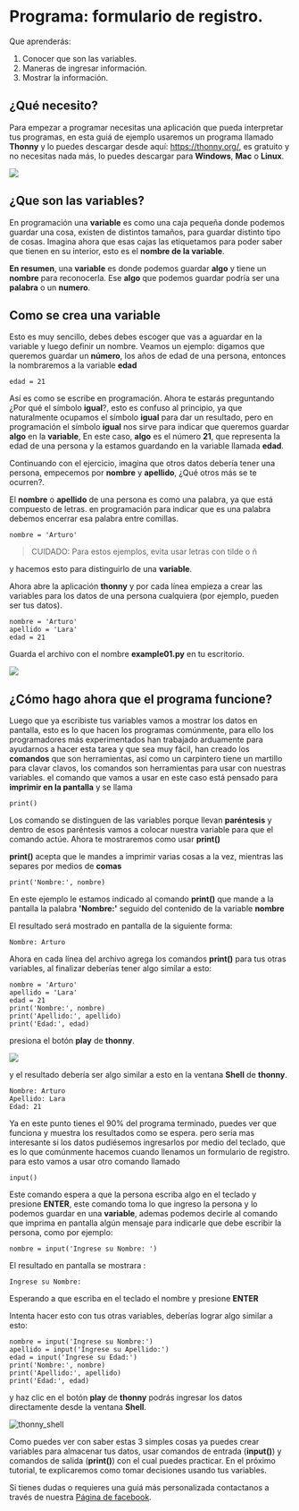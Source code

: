 # Programa: formulario de registro.

Que aprenderás:
 1. Conocer que son las variables.
 2. Maneras de ingresar información.
 3. Mostrar la información.

## ¿Qué necesito?

Para empezar a programar necesitas una aplicación que pueda interpretar tus programas, en esta guiá de ejemplo usaremos un programa llamado **Thonny** y lo puedes descargar desde aquí: https://thonny.org/, es gratuito y no necesitas nada más, lo puedes descargar para **Windows**, **Mac** o **Linux**.

![](https://lh3.googleusercontent.com/PxjHlTnLQ69aecmR5E856Mj_ybfASOlvrXvByHf4ZTGaskj646exYfZk57dAkkpQaZJOBaoRJ63GQv_UBnkS7FseqD7w8V5J1ecAUpGMPGH6wYc4VQ-JMgxSivb20M1dqMCeD9qvklr4pQFRggYRcq0LobFoyk2ZHTCoYcioJNlC7vLhSiqR16shhKkiG5jOLPh03IGfekgUo6MjfpQO77sNpD0H-SNy8zStFOBNl7UbQWkJI042BU-Zg0W1T8wsdMkVQ0VAOxOsr59da6mfPKqUlSCmh0ClveeCVJk3Ov5HgCyRvz5pScuBxEz1VOof1JoJMA5XKgQjErGKRW_hNMuIehKxmxUjUubM5hWoi_idawa6nEMeuxy44_YVvguBfmq-8u_B5L2f-XD9hqlLnjTWwIaeh9dQLxIAoRe3GLKdE4K64TQ3w8WsdoqQVI46kMMQbCA2VtNhJflesgoKuc1e37Ryl5O_oFUluY96X22ubzHXBxZH9b542VnVCky9OttYsIafwKUSaRhLiJQKGpDrgD5y7r6OoMux_MXCzivfj8WmzxU7j07d8nqdtaAD6peG2OQYC5djWaLVk0urae3ZjyslFhbf3szETxo-rx9G1SsTr60ORusSXlgvWzjcs-c-fcIS--U8Cl9YgRgo-Ulqn5eKzuUgnFqFIwp8T5ppsGrcfLLfOkpMaypwQ6lZLoGxSc3NrpzCsQ6c6w8JVeZl=w479-h405-no?pageId=102396338536413597633)

## ¿Que son las variables?

En programación una **variable** es como una caja pequeña donde podemos guardar una cosa, existen de distintos tamaños, para guardar distinto tipo de cosas. Imagina ahora que esas cajas las etiquetamos para poder saber que tienen en su interior, esto es el **nombre de la variable**.

**En resumen**, una **variable** es donde podemos guardar **algo** y tiene un **nombre** para reconocerla. Ese **algo** que podemos guardar podría ser una **palabra** o un **numero**.

## Como se crea una variable

Esto es muy sencillo, debes debes escoger que vas a aguardar en la variable y luego definir un nombre. Veamos un ejemplo: digamos que queremos guardar un **número**, los años de edad de una persona,  entonces la nombraremos a la variable **edad**

    edad = 21

Así es como se escribe en programación. Ahora te estarás preguntando ¿Por qué el símbolo **igual**?, esto es confuso al principio, ya que naturalmente ocupamos el símbolo **igual** para dar un resultado, pero en programación el símbolo **igual** nos sirve para indicar que queremos guardar **algo** en la **variable**, En este caso, **algo** es el número **21**, que representa la edad de una persona y la estamos guardando en la variable llamada **edad**.

Continuando con el ejercicio, imagina que otros datos debería tener una persona, empecemos por **nombre** y **apellido**, ¿Qué otros más se te ocurren?.

El **nombre** o **apellido** de una persona es como una palabra, ya que está compuesto de letras. en programación para indicar que es una palabra debemos encerrar esa palabra entre comillas.

    nombre = 'Arturo'

> CUIDADO: Para estos ejemplos, evita usar letras con tilde o ñ

y hacemos esto para distinguirlo de una **variable**.

Ahora abre la aplicación **thonny** y por cada línea empieza a crear las variables para los datos de una persona cualquiera (por ejemplo, pueden ser tus datos).

    nombre = 'Arturo'
    apellido = 'Lara'
    edad = 21

Guarda el archivo con el nombre **example01.py** en tu escritorio.

![](https://lh3.googleusercontent.com/Wycr7bJwFLZf-pK_ttdgxWMXF-oTeWtHste6GZcw3NjFfA8ncXX54SlHp-Osm-PIGNrTFyEumWpso7iPBD4xFcXif4GHvrOc7C6Twt3VUGYpPggYPZlVMwF0SZIBGiiGa4bbcWT0DjuIy4RdFtfiIUuHdTWEpTVG5G8nz-GZ5MVW2dqJ1ZYSoOD0tXqRGZwuatnKxF9aC7EHEDE483dbsbl_Im8l-WY8YVtVsyaFtWUZ8_fBv-RUBXULLzKKbQFmmCiUSckt4-nm7mxpaxbM1cDzBuZO7T4QpojojFq0yb517WEekiCwB6B86yPwg_faTKDqkIckkehsaxBCsgATAMxuaYZNj5EFpRXKXKJ9yqtqCxrQbdJeluz2MJMjWX4Up9ZDDxOaGNS6QHaptVOJq_kcsGb7CI51G6iqkMkpfK0VlvCwvWnym8W01LG7DtQLhyLCZ_0v0m9uVYIOc7cC6KdoXp9uutmZU7u-FRE0dFFLE-lmzcb8envjHP_FLMznSXi8XXoPqv_ClWVRhxhhq6Nn_tx50jEAoUBwNcFigwG5u1BmyTpVtW_z0qjTbJbtHPy4R8kFAVJ1cpMmPv5qZzWlp0f-eoaGw7HOCVyyKuE3LmObx17tOQs6XfAvRa855R62y4CO_VPk2XgQUTRuF1jDFIWbVdzDG1hr1yKfJbEhiFI1VbzohwKjDm8vA40ZhUTUsOcJuNC-YkZvIczq2lKT=w476-h65-no)

## ¿Cómo hago ahora que el programa funcione?

Luego que ya escribiste tus variables vamos a mostrar los datos en pantalla, esto es lo que hacen los programas comúnmente, para ello los programadores más experimentados han trabajado arduamente para ayudarnos a hacer esta tarea y que sea muy fácil, han creado los **comandos** que son herramientas, así como un carpintero tiene un martillo para clavar clavos, los comandos son herramientas para usar con nuestras variables. el comando que vamos a usar en este caso está pensado para **imprimir en la pantalla** y se llama

    print()

Los comando se distinguen de las variables porque llevan **paréntesis** y dentro de esos paréntesis vamos a colocar nuestra variable para que el comando actúe. Ahora te mostraremos como usar **print()**

**print()** acepta que le mandes a imprimir varias cosas a la vez, mientras las separes por medios de **comas**

    print('Nombre:', nombre)

En este ejemplo le estamos indicado al comando **print()** que mande a la pantalla la palabra **'Nombre:'** seguido del contenido de la variable **nombre**

El resultado será mostrado en pantalla de la siguiente forma:

    Nombre: Arturo

Ahora en cada línea del archivo agrega los comandos **print()** para tus otras variables, al finalizar deberías tener algo similar a esto:

    nombre = 'Arturo'
    apellido = 'Lara'
    edad = 21
    print('Nombre:', nombre)
    print('Apellido:', apellido)
    print('Edad:', edad)

presiona el botón **play** de **thonny**.

![](https://lh3.googleusercontent.com/yJpuwv9r0YYW4CYfEU0kaLeV34IGAqfQWC72rB_n4qiCld13tlv87e1yHTHQpm6px5cvmx-N5FqO48VQCeRU3tw_hd9SrBPnprN-pmMUIIYzmOcXTATeYvbIfm6PSpGmk2PwBAQEbOQjXSQcGuEpqW2NQwiDZ1iubKWFg_e414eM38_qIw6mL90XZSxfhwdI2Yl3VAlrk5dDwX73UXgund6vDArhb1lES5DTs11cm3YFCMSF2B92FOEJuByjD5oAVqnBAar7wPy27cxnZCfwsN84voChDjOHy3gQmN1GmK8v9isEvcme_QIiFX7nVnjNW9az1l_u8ZfxxK9kkzOAAMp77YObQIJUnLr8HnYuiGne5DlUEpfrrYveFiFtZqB1nUZtok_fmRHQXQXF4ZskGttGeuvZ4Q3Esz3sLS01kILlaLS5d8SHo2cgWR14YeoxeBZvDHFPmR6Lzab7mRqnUKb-W5DUVQrQELgncBxTOgQ9e62qEz8A5M4Sq5-6xfogSaUOgfUrujH0eA5HZuUbKjs9NgZyoXud7ob7OewxJ9OPAoRVsM24QsdbSGXlu4nM6scUrgQdx-jG8zQSjgXYT3629g1LggUcWpzQeFGcKbeYZgUfYnXDDnabCrsVztUTM4Wsg5tFOa5sgb-_QC9mH3FXFT6HuVqKQ7WGNIhCmxQP7PHFnAKuelhfSdTe4daLgcitMou-e44LGvGUhKAZGg1d=w478-h68-no?pageId=102396338536413597633)

y el resultado debería ser algo similar a esto en la ventana **Shell** de **thonny**.

    Nombre: Arturo
    Apellido: Lara
    Edad: 21

Ya en este punto tienes el 90% del programa terminado, puedes ver que funciona y muestra los resultados como se espera. pero seria mas interesante si los datos pudiésemos ingresarlos por medio del teclado, que es lo que comúnmente hacemos cuando llenamos un formulario de registro. para esto vamos a usar otro comando llamado        

    input()

Este comando espera a que la persona escriba algo en el teclado y presione **ENTER**, este comando toma lo que ingreso la persona y lo podemos guardar en una **variable**, ademas podemos decirle al comando que imprima en pantalla algún mensaje para indicarle que debe escribir la persona, como por ejemplo:

    nombre = input('Ingrese su Nombre: ')

El resultado en pantalla se mostrara :

    Ingrese su Nombre: 

Esperando a que escriba en el teclado el nombre y presione **ENTER**

Intenta hacer esto con tus otras variables, deberías lograr algo similar a esto:

    nombre = input('Ingrese su Nombre:')
    apellido = input('Ingrese su Apellido:')
    edad = input('Ingrese su Edad:')
    print('Nombre:', nombre)
    print('Apellido:', apellido)
    print('Edad:', edad)

y haz clic en el botón **play** de **thonny** podrás ingresar los datos directamente desde la ventana **Shell**.

![thonny_shell](https://lh3.googleusercontent.com/LbcrSPVhErEtm4BpfCI6P1tCPiaVe7iNYf-kc0z6di0_Q6wXqNl8aGx_pTOkk8klPiiRPFqnoolNlpgZfSzfwNMbR4qHPui4f1Np1UeUvoKDV5eXfdTKDf3aAVnUAvZqKiZYlLQYSr2gFFz0mYezESgle1ISJkuRwSMZOZoVd83ZLd18xHtePqJc7bKCDK0zKN9c6yGPAS2P4WwhbLyIpoVtbFbB5ktDXb0m724Gxo4U0QF8kK5M8ynJvyOiGAPYFYXigInDDAlQULkZHkx4r_hjkutPRKE6Vyrl5VKB7kMuGEzIv01scV-gIvsuEzMzc3ha-CoTG3zGTi7-gl8tZNWtOdOBdejdT5ID4kEfbEXU8pZagFkdgwtRNPKQTRPp5m96nt7HvLmYw569TBzPNg0x4WRO37KR5b4GkOpLj0O2fQn9ICFgjEP-RPWc72mKfWHPeXL7g9OZZ7i0edscRiXMSkuyY34otMELK8gQ57k5MrCjJa9REXJAEF6CSMu_yMT2ZrwrUGenmGGxCPlz0fAOxWNqiOIY-JdzH95AwUmLZVNJ6HcmLCwIAeVJldZkAViHkUCaLWluD8mH1EQqFGOCJgGom-heqCKHtOGvGXqU1csLcwqtgvtPYt9U9QgrXZBfVbJ4K-npcG0BF5uxst6rDmC9EK0SzchsPH7nhBOL1OFHQIFF6_ZgiJG98VvSytGdE-vmy2yDK1AvOKaLU_vE=w469-h170-no?pageId=102396338536413597633)

Como puedes ver con saber estas 3 simples cosas ya puedes crear variables para almacenar tus datos, usar comandos de entrada (**input()**) y comandos de salida (**print()**) con el cual puedes practicar. En el próximo tutorial, te explicaremos como tomar decisiones usando tus variables.

Si tienes dudas o requieres una guiá más personalizada contactanos a través de nuestra [Página de facebook](facebook.me/rdckgames).


<!--stackedit_data:
eyJoaXN0b3J5IjpbMTUzODU1MzUzNCwyMjg3ODMzMjMsLTE2Mz
QxNTU0MzgsLTE0NDM5NDAyNzksLTkxMDMyNzc3NSwyMDQzMDE3
NDgsLTExNTUwOTgwOTMsLTEzOTE2NTUyNzcsMTQ0Nzk4NjYxMi
wtMTk2NDkxMTM3OCw3NjQ2MDk0MDIsMTUwMjk2OTEzNSwtMzYw
MDc1MzQzLC0xMTQ0NTEzNTIxLDE3MTU1NDAyODUsLTIwODg3ND
Y2MTIsNzMwOTk4MTE2XX0=
-->